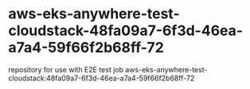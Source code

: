 # aws-eks-anywhere-test-cloudstack-48fa09a7-6f3d-46ea-a7a4-59f66f2b68ff-72
repository for use with E2E test job aws-eks-anywhere-test-cloudstack:48fa09a7-6f3d-46ea-a7a4-59f66f2b68ff-72
